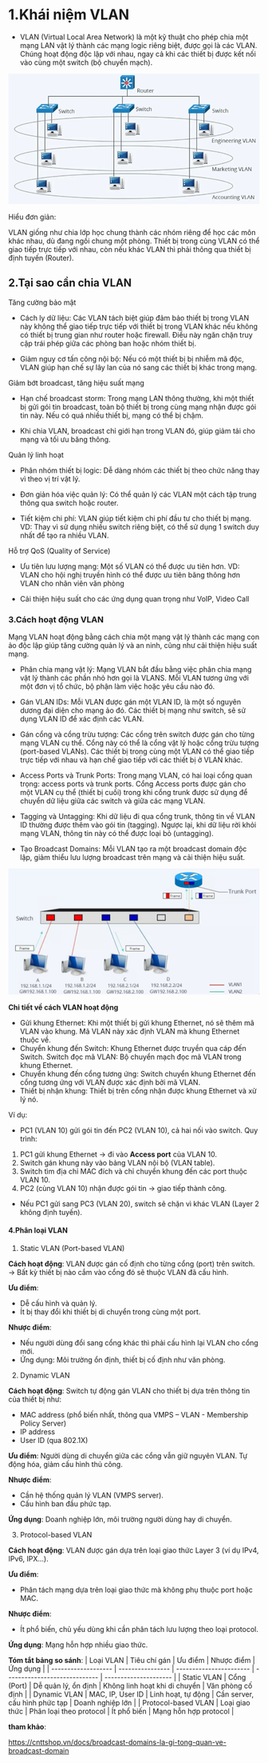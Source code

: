 # 1.Khái niệm VLAN
- VLAN (Virtual Local Area Network) là một kỹ thuật cho phép chia một mạng LAN vật lý thành các mạng logic riêng biệt, được gọi là các VLAN. Chúng hoạt động độc lập với nhau, ngay cả khi các thiết bị được kết nối vào cùng một switch (bộ chuyển mạch).

![alt text](./images/image.png)

Hiểu đơn giản:

VLAN giống như chia lớp học chung thành các nhóm riêng để học các môn khác nhau, dù đang ngồi chung một phòng.
Thiết bị trong cùng VLAN có thể giao tiếp trực tiếp với nhau, còn nếu khác VLAN thì phải thông qua thiết bị định tuyến (Router).
## 2.Tại sao cần chia VLAN
Tăng cường bảo mật

- Cách ly dữ liệu: Các VLAN tách biệt giúp đảm bảo thiết bị trong VLAN này không thể giao tiếp trực tiếp với thiết bị trong VLAN khác nếu không có thiết bị trung gian như router hoặc firewall. Điều này ngăn chặn truy cập trái phép giữa các phòng ban hoặc nhóm thiết bị.

- Giảm nguy cơ tấn công nội bộ: Nếu có một thiết bị bị nhiễm mã độc, VLAN giúp hạn chế sự lây lan của nó sang các thiết bị khác trong mạng.

Giảm bớt broadcast, tăng hiệu suất mạng

- Hạn chế broadcast storm: Trong mạng LAN thông thường, khi một thiết bị gửi gói tin broadcast, toàn bộ thiết bị trong cùng mạng nhận được gói tin này. Nếu có quá nhiều thiết bị, mạng có thể bị chậm.

- Khi chia VLAN, broadcast chỉ giới hạn trong VLAN đó, giúp giảm tải cho mạng và tối ưu băng thông.

Quản lý linh hoạt

- Phân nhóm thiết bị logic: Dễ dàng nhóm các thiết bị theo chức năng thay vì theo vị trí vật lý.

- Đơn giản hóa việc quản lý: Có thể quản lý các VLAN một cách tập trung thông qua switch hoặc router.

- Tiết kiệm chi phí: VLAN giúp tiết kiệm chi phí đầu tư cho thiết bị mạng. VD: Thay vì sử dụng nhiều switch riêng biệt, có thể sử dụng 1 switch duy nhất để tạo ra nhiều VLAN.

Hỗ trợ QoS (Quality of Service)

- Ưu tiên lưu lượng mạng: Một số VLAN có thể được ưu tiên hơn. VD: VLAN cho hội nghị truyền hình có thể được ưu tiên băng thông hơn VLAN cho nhân viên văn phòng

- Cải thiện hiệu suất cho các ứng dụng quan trọng như VoIP, Video Call
### 3.Cách hoạt động VLAN
Mạng VLAN hoạt động bằng cách chia một mạng vật lý thành các mạng con ảo độc lập giúp tăng cường quản lý và an ninh, cũng như cải thiện hiệu suất mạng.

- Phân chia mạng vật lý: Mạng VLAN bắt đầu bằng việc phân chia mạng vật lý thành các phần nhỏ hơn gọi là VLANS. Mỗi VLAN tương ứng với một đơn vị tổ chức, bộ phận làm việc hoặc yêu cầu nào đó.

- Gán VLAN IDs: Mỗi VLAN được gán một VLAN ID, là một số nguyên dương đại diện cho mạng ảo đó. Các thiết bị mạng như switch, sẽ sử dụng VLAN ID để xác định các VLAN.

- Gán cổng và cổng trừu tượng: Các cổng trên switch được gán cho từng mạng VLAN cụ thể. Cổng này có thể là cổng vật lý hoặc cổng trừu tượng (port-based VLANs). Các thiết bị trong cùng một VLAN có thể giao tiếp trực tiếp với nhau và hạn chế giao tiếp với các thiết bị ở VLAN khác.

- Access Ports và Trunk Ports: Trong mạng VLAN, có hai loại cổng quan trọng: access ports và trunk ports. Cổng Access ports được gán cho một VLAN cụ thể (thiết bị cuối)  trong khi cổng trunk được sử dụng để chuyển dữ liệu giữa các switch và giữa các mạng VLAN.

- Tagging và Untagging: Khi dữ liệu đi qua cổng trunk, thông tin về VLAN ID thường được thêm vào gói tin (tagging). Ngược lại, khi dữ liệu rời khỏi mạng VLAN, thông tin này có thể được loại bỏ (untagging).

- Tạo Broadcast Domains: Mỗi VLAN tạo ra một broadcast domain độc lập, giảm thiểu lưu lượng broadcast trên mạng và cải thiện hiệu suất.

![alt text](./images/image-1.png)

**Chi tiết về cách VLAN hoạt động**
- Gửi khung Ethernet: Khi một thiết bị gửi khung Ethernet, nó sẽ thêm mã VLAN vào khung. Mã VLAN này xác định VLAN mà khung Ethernet thuộc về.
- Chuyển khung đến Switch: Khung Ethernet được truyền qua cáp đến Switch.
Switch đọc mã VLAN: Bộ chuyển mạch đọc mã VLAN trong khung Ethernet.
- Chuyển khung đến cổng tương ứng: Switch chuyển khung Ethernet đến cổng tương ứng với VLAN được xác định bởi mã VLAN.
- Thiết bị nhận khung: Thiết bị trên cổng nhận được khung Ethernet và xử lý nó.

Ví dụ:
- PC1 (VLAN 10) gửi gói tin đến PC2 (VLAN 10), cả hai nối vào switch.
Quy trình:
1. PC1 gửi khung Ethernet → đi vào **Access port** của VLAN 10.
2. Switch gán khung này vào bảng VLAN nội bộ (VLAN table).
3. Switch tìm địa chỉ MAC đích và chỉ chuyển khung đến các port thuộc VLAN 10.
4. PC2 (cùng VLAN 10) nhận được gói tin → giao tiếp thành công.
- Nếu PC1 gửi sang PC3 (VLAN 20), switch sẽ chặn vì khác VLAN (Layer 2 không định tuyến).
#### 4.Phân loại VLAN
1. Static VLAN (Port-based VLAN)

**Cách hoạt động**: VLAN được gán cố định cho từng cổng (port) trên switch.
→ Bất kỳ thiết bị nào cắm vào cổng đó sẽ thuộc VLAN đã cấu hình.

**Ưu điểm**:
- Dễ cấu hình và quản lý.
- Ít bị thay đổi khi thiết bị di chuyển trong cùng một port.

**Nhược điểm**:
- Nếu người dùng đổi sang cổng khác thì phải cấu hình lại VLAN cho cổng mới.
- Ứng dụng: Môi trường ổn định, thiết bị cố định như văn phòng.
2. Dynamic VLAN

**Cách hoạt động**: Switch tự động gán VLAN cho thiết bị dựa trên thông tin của thiết bị như:
- MAC address (phổ biến nhất, thông qua VMPS – VLAN - Membership Policy Server)
- IP address
- User ID (qua 802.1X)

**Ưu điểm**:
Người dùng di chuyển giữa các cổng vẫn giữ nguyên VLAN.
Tự động hóa, giảm cấu hình thủ công.

**Nhược điểm**:
- Cần hệ thống quản lý VLAN (VMPS server).
- Cấu hình ban đầu phức tạp.

**Ứng dụng**: Doanh nghiệp lớn, môi trường người dùng hay di chuyển.

3. Protocol-based VLAN

**Cách hoạt động**: VLAN được gán dựa trên loại giao thức Layer 3 (ví dụ IPv4, IPv6, IPX…).

**Ưu điểm**:
- Phân tách mạng dựa trên loại giao thức mà không phụ thuộc port hoặc MAC.

**Nhược điểm**:
- Ít phổ biến, chủ yếu dùng khi cần phân tách lưu lượng theo loại protocol.

**Ứng dụng**: Mạng hỗn hợp nhiều giao thức.

**Tóm tắt bảng so sánh**:
| Loại VLAN           | Tiêu chí gán     | Ưu điểm                 | Nhược điểm                    | Ứng dụng              |
| ------------------- | ---------------- | ----------------------- | ----------------------------- | --------------------- |
| Static VLAN         | Cổng (Port)      | Dễ quản lý, ổn định     | Không linh hoạt khi di chuyển | Văn phòng cố định     |
| Dynamic VLAN        | MAC, IP, User ID | Linh hoạt, tự động      | Cần server, cấu hình phức tạp | Doanh nghiệp lớn      |
| Protocol-based VLAN | Loại giao thức   | Phân loại theo protocol | Ít phổ biến                   | Mạng hỗn hợp protocol |

**tham khảo**:

https://cnttshop.vn/docs/broadcast-domains-la-gi-tong-quan-ve-broadcast-domain

